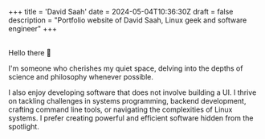 +++
title = 'David Saah'
date = 2024-05-04T10:36:30Z
draft = false
description = "Portfolio website of David Saah, Linux geek and software engineer"
+++

\
Hello there :wave:

I'm someone who cherishes my quiet space, delving into the depths of science and
philosophy whenever possible.

I also enjoy developing software that does not involve building a UI. I thrive
on tackling challenges in systems programming, backend development, crafting
command line tools, or navigating the complexities of Linux systems. I prefer
creating powerful and efficient software hidden from the spotlight.
